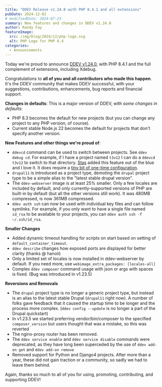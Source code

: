 ```yaml
---
title: "DDEV Release v1.24.0 with PHP 8.4.1 and all extensions"
pubDate: 2024-12-02
# modifiedDate: 2024-07-23
summary: New features and changes in DDEV v1.24.0
author: Randy Fay
featureImage:
  src: /img/blog/2024/12/php-logo.svg
  alt: PHP Logo for PHP 8.4
categories:
  - Announcements
---
```


Today we're proud to announce [DDEV v1.24.0](https://github.com/ddev/ddev/releases/tag/v1.24.0), with PHP 8.4.1 and the full complement of extensions, including Xdebug. 

Congratulations to **all of you and all contributors who made this happen**. It's the DDEV community that makes DDEV successful, with your suggestions, contributions, enhancements, bug reports and financial support.

**Changes in defaults**: This is a major version of DDEV, with *some changes in defaults*: 

* PHP 8.3 becomes the default for new projects (but you can change any project to any PHP version, of course).
* Current stable Node.js 22 becomes the default for projects that don't specify another version.

**New Features and other things we're proud of**:

* `ddevcd` command can be used to switch between projects. See `ddev debug cd`. For example, if I have a project named `t3v12` I can do a `ddevcd t3v12` to switch to that directory. [Stas](https://github.com/stasadev) added this feature out of the blue and I love it. It does require a [tiny bit of one-time configuration](https://ddev.readthedocs.io/en/latest/users/usage/commands/#debug-cd).
* `drupal11` is introduced as a project type, demoting the `drupal` project type to be a simple alias to the "latest stable drupal version".
* The `ddev-webserver` image is at least 25% smaller. Only a few locales are included by default, and only currently-supported versions of PHP are built-in by default (but all the other versions still work). It was 480MB compressed, is now 361MB compressed.
* `ddev auth ssh` can now be used with individual key files and can follow symlinks. For example, if you only want to have a single file named `id_rsa` to be available to your projects, you can `ddev auth ssh -f ~/.ssh/id_rsa`.

**Smaller Changes**

* Added dynamic timeout handling for scripts on start based on setting of `default_container_timeout`.
* `ddev describe` changes how exposed ports are displayed for better clarity (thanks @ hanoii)
* Only a limited set of locales is now installed in ddev-webserver by default. If you need more, use `webimage_extra_packages: [locales-all]`
* Complex `ddev composer` command usage with json or args with spaces is fixed. (Bug was introduced in v1.23.5)

**Reversions and Removals**

* The `drupal` project type is no longer a generic project type, but instead is an alias to the latest stable Drupal (`drupal11` right now). A number of folks gave feedback that it caused the startup time to be longer and the process more complex. (`ddev config --update` is no longer a part of the Drupal quickstart)
* In v1.23.5 we started preferring vendor/bin/composer to the specified `composer_version` but users thought that was a mistake, so this was reverted
* The nginx-proxy router has been removed.
* The `ddev service enable` and `ddev service disable` commands were deprecated, as they have long been superceded by the use of `ddev add-on get` and `ddev add-on remove`
* Removed support for Python and Django4 projects. After more than a year, these did not gain traction or a community, so sadly we had to leave them behind.

Again, thanks so much to all of you for using, promoting, contributing, and supporting DDEV!



